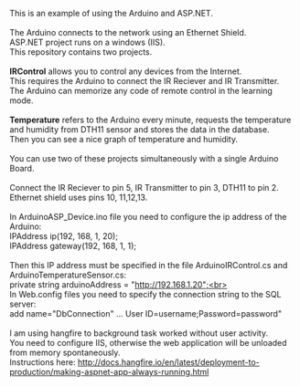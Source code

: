This is an example of using the Arduino and ASP.NET.<br>
<br>
The Arduino connects to the network using an Ethernet Shield. <br>
ASP.NET project runs on a windows (IIS). <br>
This repository contains two projects.<br>
<br>
<b>IRControl</b> allows you to control any devices from the Internet. <br>
This requires the Arduino to connect the IR Reciever and IR Transmitter.  <br>
The Arduino can memorize any code of remote control in the learning mode.  <br>
<br>
<b>Temperature</b> refers to the Arduino every minute, requests the temperature and humidity from DTH11 sensor and stores the data in the database. <br>
Then you can see a nice graph of temperature and humidity. <br>
<br>
You can use two of these projects simultaneously with a single Arduino Board.<br>
<br>
Connect the IR Reciever to pin 5, IR Transmitter to pin 3, DTH11 to pin 2. Ethernet shield uses pins 10, 11,12,13.<br>
<br>
In ArduinoASP_Device.ino file you need to configure the ip address of the Arduino:<br>
IPAddress ip(192, 168, 1, 20);<br>
IPAddress gateway(192, 168, 1, 1);<br>
<br>
Then this IP address must be specified in the file ArduinoIRControl.cs and ArduinoTemperatureSensor.cs:<br>
private string arduinoAddress = "http://192.168.1.20";<br>
<br>
In Web.config files you need to specify the connection string to the SQL server:<br>
add name="DbConnection" ... User ID=username;Password=password"<br>
<br>
I am using hangfire to background task worked without user activity. <br>
You need to configure IIS, otherwise the web application will be unloaded from memory spontaneously. <br>
Instructions here: http://docs.hangfire.io/en/latest/deployment-to-production/making-aspnet-app-always-running.html
